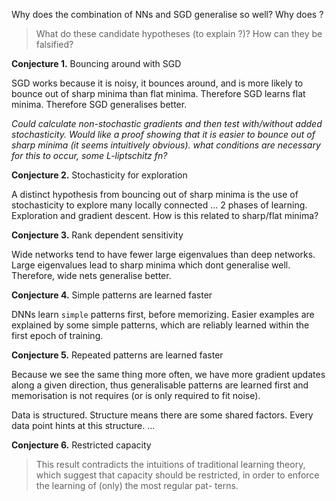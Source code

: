 Why does the combination of NNs and SGD generalise so well?
Why does ?

> What do these candidate hypotheses (to explain ?)? How can they be falsified?

__Conjecture 1.__ Bouncing around with SGD

SGD works because it is noisy, it bounces around, and is more likely to bounce out of sharp minima than flat minima. Therefore SGD learns flat minima.
Therefore SGD generalises better.

_Could calculate non-stochastic gradients and then test with/without added stochasticity. Would like a proof showing that it is easier to bounce out of sharp minima (it seems intuitively obvious). what conditions are necessary for this to occur, some L-liptschitz fn?_

<!-- Or is it that SGD produces a special type of stochasticity that random gaussian noise does not capture.  -->

<!--
How can this actually be tested?
Will need to control for ???
Deep nets have the advantage that they can build more complex functions from fewer parameters,

Ohhh. I think I see?
 -->

<!-- There is always some way to resacle layers such that the number of eigenvalues of the hessian greater than $M$ is $r−min_{k\in K}(n_k)$. -->


__Conjecture 2.__ Stochasticity for exploration

A distinct hypothesis from bouncing out of sharp minima is the use of stochasticity to explore many locally connected ... 2 phases of learning. Exploration and gradient descent. How is this related to sharp/flat minima?

__Conjecture 3.__ Rank dependent sensitivity

Wide networks tend to have fewer large eigenvalues than deep networks. Large eigenvalues lead to sharp minima which dont generalise well. Therefore, wide nets generalise better.


__Conjecture 4.__ Simple patterns are learned faster

DNNs learn `simple` patterns first, before memorizing.
Easier examples are explained by some simple patterns, which are reliably learned within the first epoch of training.
<!-- Eh. dont like that one -->

__Conjecture 5.__ Repeated patterns are learned faster

Because we see the same thing more often, we have more gradient updates along a given direction, thus generalisable patterns are learned first and memorisation is not requires (or is only required to fit noise).

Data is structured. Structure means there are some shared factors. Every data point hints at this structure. ...

__Conjecture 6.__ Restricted capacity

> This result contradicts the intuitions of traditional learning theory, which suggest that capacity should be restricted, in order to enforce the learning of (only) the most regular pat- terns.
